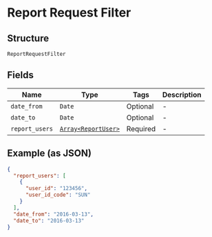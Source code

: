 
# Report Request Filter

## Structure

`ReportRequestFilter`

## Fields

| Name | Type | Tags | Description |
|  --- | --- | --- | --- |
| `date_from` | `Date` | Optional | - |
| `date_to` | `Date` | Optional | - |
| `report_users` | [`Array<ReportUser>`](../../doc/models/report-user.md) | Required | - |

## Example (as JSON)

```json
{
  "report_users": [
    {
      "user_id": "123456",
      "user_id_code": "SUN"
    }
  ],
  "date_from": "2016-03-13",
  "date_to": "2016-03-13"
}
```


